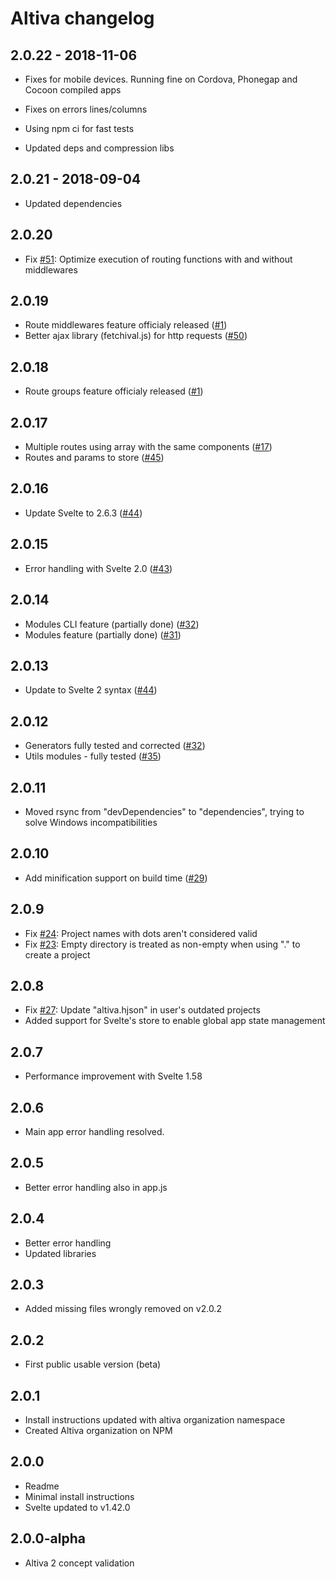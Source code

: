 # Altiva changelog

## 2.0.22 - 2018-11-06

* Fixes for mobile devices. Running fine on Cordova, Phonegap and Cocoon compiled apps

* Fixes on errors lines/columns

* Using npm ci for fast tests

* Updated deps and compression libs

## 2.0.21 - 2018-09-04

* Updated dependencies

## 2.0.20

* Fix [#51](https://github.com/Altiva/altiva/issues/51): Optimize execution of routing functions with and without middlewares

## 2.0.19

* Route middlewares feature officialy released ([#1](https://github.com/Altiva/altiva/issues/1))
* Better ajax library (fetchival.js) for http requests ([#50](https://github.com/Altiva/altiva/issues/50))

## 2.0.18

* Route groups feature officialy released ([#1](https://github.com/Altiva/altiva/issues/1))

## 2.0.17

* Multiple routes using array with the same components ([#17](https://github.com/Altiva/altiva/issues/17))
* Routes and params to store ([#45](https://github.com/Altiva/altiva/issues/45))

## 2.0.16

* Update Svelte to 2.6.3 ([#44](https://github.com/Altiva/altiva/pull/44))

## 2.0.15

* Error handling with Svelte 2.0 ([#43](https://github.com/Altiva/altiva/pull/43))

## 2.0.14

* Modules CLI feature (partially done) ([#32](https://github.com/Altiva/altiva/issues/32))
* Modules feature (partially done) ([#31](https://github.com/Altiva/altiva/issues/31))

## 2.0.13

* Update to Svelte 2 syntax ([#44](https://github.com/Altiva/altiva/pull/42))

## 2.0.12

* Generators fully tested and corrected ([#32](https://github.com/Altiva/altiva/pull/38))
* Utils modules - fully tested ([#35](https://github.com/Altiva/altiva/pull/35))

## 2.0.11

* Moved rsync from "devDependencies" to "dependencies", trying to solve Windows incompatibilities

## 2.0.10

* Add minification support on build time ([#29](https://github.com/Altiva/altiva/issues/29))

## 2.0.9

* Fix [#24](https://github.com/Altiva/altiva/issues/24): Project names with dots aren't considered valid
* Fix [#23](https://github.com/Altiva/altiva/issues/23): Empty directory is treated as non-empty when using "." to create a project

## 2.0.8

* Fix [#27](https://github.com/Altiva/altiva/issues/27): Update "altiva.hjson" in user's outdated projects
* Added support for Svelte's store to enable global app state management

## 2.0.7

* Performance improvement with Svelte 1.58

## 2.0.6

* Main app error handling resolved.

## 2.0.5

* Better error handling also in app.js

## 2.0.4

* Better error handling
* Updated libraries

## 2.0.3

* Added missing files wrongly removed on v2.0.2

## 2.0.2

* First public usable version (beta)

## 2.0.1

* Install instructions updated with altiva organization namespace
* Created Altiva organization on NPM

## 2.0.0

* Readme
* Minimal install instructions
* Svelte updated to v1.42.0

## 2.0.0-alpha

* Altiva 2 concept validation


